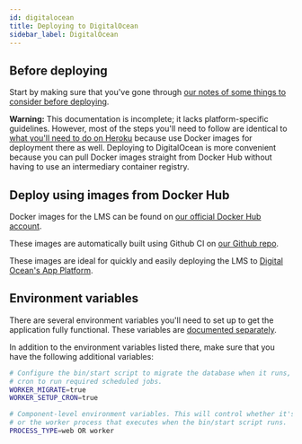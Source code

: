 ```yaml
---
id: digitalocean
title: Deploying to DigitalOcean
sidebar_label: DigitalOcean
---
```


## Before deploying

Start by making sure that you've gone through [our notes of some things to consider before deploying](before_deploying).

**Warning:** This documentation is incomplete; it lacks platform-specific guidelines. However, most of the steps you'll need to follow are identical to [what you'll need to do on Heroku](./heroku) because use Docker images for deployment there as well. Deploying to DigitalOcean is more convenient because you can pull Docker images straight from Docker Hub without having to use an intermediary container registry.

## Deploy using images from Docker Hub

Docker images for the LMS can be found on [our official Docker Hub account](https://hub.docker.com/r/pupilfirst/pupilfirst).

These images are automatically built using Github CI on [our Github repo](https://github.com/pupilfirst/pupilfirst).

These images are ideal for quickly and easily deploying the LMS to
[Digital Ocean's App Platform](https://www.digitalocean.com/products/app-platform).

## Environment variables

There are several environment variables you'll need to set up to get the application fully functional. These variables are [documented separately](./configuration).

In addition to the environment variables listed there, make sure that you have the following additional variables:

```bash
# Configure the bin/start script to migrate the database when it runs, and to set up the
# cron to run required scheduled jobs.
WORKER_MIGRATE=true
WORKER_SETUP_CRON=true

# Component-level environment variables. This will control whether it's the web process,
# or the worker process that executes when the bin/start script runs.
PROCESS_TYPE=web OR worker
```
